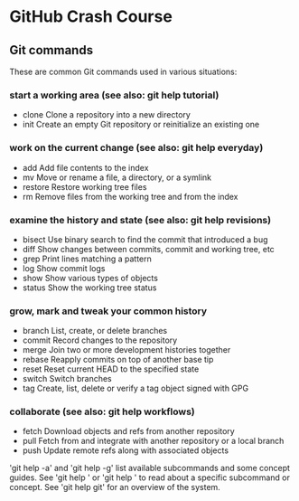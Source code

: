 # GitHub Crash Course

## Git commands

These are common Git commands used in various situations:

### start a working area (see also: git help tutorial)

* clone     Clone a repository into a new directory
* init      Create an empty Git repository or reinitialize an existing one

### work on the current change (see also: git help everyday)

* add       Add file contents to the index
* mv        Move or rename a file, a directory, or a symlink
* restore   Restore working tree files
* rm        Remove files from the working tree and from the index

### examine the history and state (see also: git help revisions)

* bisect    Use binary search to find the commit that introduced a bug
* diff      Show changes between commits, commit and working tree, etc
* grep      Print lines matching a pattern
* log       Show commit logs
* show      Show various types of objects
* status    Show the working tree status

### grow, mark and tweak your common history

* branch    List, create, or delete branches
* commit    Record changes to the repository
* merge     Join two or more development histories together
* rebase    Reapply commits on top of another base tip
* reset     Reset current HEAD to the specified state
* switch    Switch branches
* tag       Create, list, delete or verify a tag object signed with GPG

### collaborate (see also: git help workflows)

*   fetch     Download objects and refs from another repository
*   pull      Fetch from and integrate with another repository or a local branch
*   push      Update remote refs along with associated objects

'git help -a' and 'git help -g' list available subcommands and some
concept guides. See 'git help <command>' or 'git help <concept>'
to read about a specific subcommand or concept.
See 'git help git' for an overview of the system.

## 